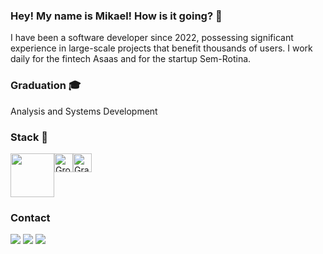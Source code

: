 ### Hey! My name is Mikael! How is it going? 👋
I have been a software developer since 2022, possessing significant experience in large-scale projects that benefit thousands of users. I work daily for the fintech Asaas and for the startup Sem-Rotina.
### Graduation 🎓
 Analysis and Systems Development

### Stack 🧠
<div style="display: flex;"> 
	<img height="70" src="https://skillicons.dev/icons?i=java,spring,ts,js,vue,css,bootstrap,docker,postman,mysql&perline=5"/>
  <br>
  <img alt="Groovy" src="https://cdn.jsdelivr.net/gh/devicons/devicon/icons/groovy/groovy-original.svg" width="30"/>
  <img alt="Grails" src="https://cdn.jsdelivr.net/gh/devicons/devicon/icons/grails/grails-original.svg" width="30"/>
</div>

### Contact
<p align="left">
<a href="https://www.instagram.com/mikaelsbernes/" alt="Instagram">
  <img src="https://img.shields.io/badge/-Instagram-DF0174?style=for-the-badge&logo=instagram&logoColor=white&link=https://www.instagram.com/iuricoding/"/></a>
<a href="https://www.linkedin.com/in/mikaelsbernes/" alt="Linkedin">
  <img src="https://img.shields.io/badge/-Linkedin-0e76a8?style=for-the-badge&logo=Linkedin&logoColor=white&link=https://www.linkedin.com/in/iuricode" /></a>
<a href = "mailto:mikaelsbernes@gmail.com" alt="Gmail">
  <img src="https://img.shields.io/badge/Gmail-D14836?style=for-the-badge&logo=gmail&logoColor=white"></a>  
</p>


